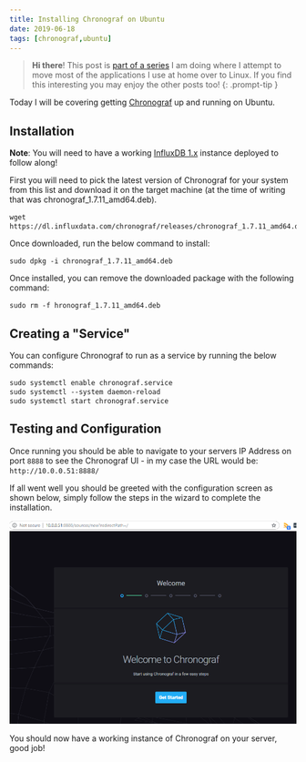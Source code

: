```yaml
---
title: Installing Chronograf on Ubuntu
date: 2019-06-18
tags: [chronograf,ubuntu]
---
```


> **Hi there**! This post is [part of a series](https://www.richardn.ca/series/#home-server-revamp-2019) I am doing where I attempt to move most of the applications I use at home over to Linux. If you find this interesting you may enjoy the other posts too!
{: .prompt-tip }

Today I will be covering getting [Chronograf](https://www.influxdata.com/time-series-platform/chronograf/) up and running on Ubuntu.

## Installation
**Note**: You will need to have a working [InfluxDB 1.x](https://www.richardn.ca/posts/InstallingInfluxDBOnUbuntu/) instance deployed to follow along!

First you will need to pick the latest version of Chronograf for your system from this list and download it on the target machine (at the time of writing that was chronograf_1.7.11_amd64.deb).

```shell
wget https://dl.influxdata.com/chronograf/releases/chronograf_1.7.11_amd64.deb
```

Once downloaded, run the below command to install:

```shell
sudo dpkg -i chronograf_1.7.11_amd64.deb
```

Once installed, you can remove the downloaded package with the following command:

```shell
sudo rm -f hronograf_1.7.11_amd64.deb
```

## Creating a "Service"
You can configure Chronograf to run as a service by running the below commands:

```shell
sudo systemctl enable chronograf.service
sudo systemctl --system daemon-reload
sudo systemctl start chronograf.service
```

## Testing and Configuration
Once running you should be able to navigate to your servers IP Address on port `8888` to see the Chronograf UI - in my case the URL would be: `http://10.0.0.51:8888/`

If all went well you should be greeted with the configuration screen as shown below, simply follow the steps in the wizard to complete the installation.

<img src="./001.png" alt="">

You should now have a working instance of Chronograf on your server, good job!
